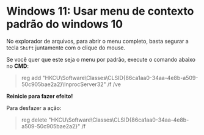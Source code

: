 # Windows 11: Usar menu de contexto padrão do windows 10

No explorador de arquivos, para abrir o menu completo, basta segurar a tecla `Shift` juntamente com o clique do mouse.

Se você quer que este seja o menu por padrão, execute o comando abaixo no **CMD**:

> reg add "HKCU\Software\Classes\CLSID\{86ca1aa0-34aa-4e8b-a509-50c905bae2a2}\InprocServer32" /f /ve

**Reinicie para fazer efeito!**


Para desfazer a ação:

> reg delete "HKCU\Software\Classes\CLSID\{86ca1aa0-34aa-4e8b-a509-50c905bae2a2}" /f
